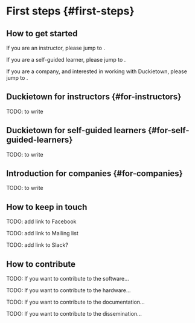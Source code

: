 # First steps {#first-steps}

## How to get started

If you are an instructor, please jump to [](#for-instructors).

If you are a self-guided learner, please jump to [](#for-self-guided-learners).

If you are a company, and interested in working with Duckietown, please jump to [](#for-companies).

## Duckietown for instructors {#for-instructors}

TODO: to write

## Duckietown for self-guided learners {#for-self-guided-learners}

TODO: to write

## Introduction for companies  {#for-companies}

TODO: to write


## How to keep in touch

TODO: add link to Facebook

TODO: add link to Mailing list

TODO: add link to Slack?

## How to contribute

TODO: If you want to contribute to the software...

TODO: If you want to contribute to the hardware...

TODO: If you want to contribute to the documentation...

TODO: If you want to contribute to the dissemination...
